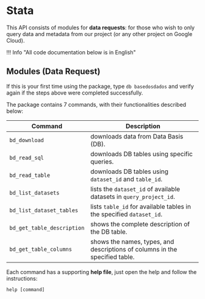 # Stata

This API consists of modules for **data requests**: for those who wish to only query data and metadata from our project (or any other project on Google Cloud).

!!! Info "All code documentation below is in English"

## Modules (Data Request)

If this is your first time using the package, type ```db basedosdados``` and verify again if the steps above were completed successfully.

The package contains 7 commands, with their functionalities described below:

| __Command__               | __Description__                                                                |
|--------------------------|--------------------------------------------------------------------------------|
| `bd_download`            | downloads data from Data Basis (DB).                                      |
| `bd_read_sql`            | downloads DB tables using specific queries.                                   |
| `bd_read_table`          | downloads DB tables using `dataset_id` and `table_id`.                       |
| `bd_list_datasets`       | lists the `dataset_id` of available datasets in `query_project_id`.           |
| `bd_list_dataset_tables` | lists `table_id` for available tables in the specified `dataset_id`.          |
| `bd_get_table_description`| shows the complete description of the DB table.                             |
| `bd_get_table_columns`   | shows the names, types, and descriptions of columns in the specified table.   |

Each command has a supporting __help file__, just open the help and follow the instructions:

```
help [command]
```
